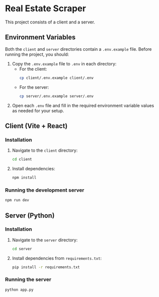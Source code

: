 # Real Estate Scraper

This project consists of a client and a server.

## Environment Variables

Both the `client` and `server` directories contain a `.env.example` file. Before running the project, you should:

1. Copy the `.env.example` file to `.env` in each directory:
    - For the client:
      ```bash
      cp client/.env.example client/.env
      ```
    - For the server:
      ```bash
      cp server/.env.example server/.env
      ```
2. Open each `.env` file and fill in the required environment variable values as needed for your setup.

## Client (Vite + React)

### Installation

1.  Navigate to the `client` directory:
    ```bash
    cd client
    ```
2.  Install dependencies:
    ```bash
    npm install
    ```

### Running the development server

```bash
npm run dev
```

## Server (Python)

### Installation

1.  Navigate to the `server` directory:
    ```bash
    cd server
    ```
2.  Install dependencies from `requirements.txt`:
    ```bash
    pip install -r requirements.txt
    ```

### Running the server

```bash
python app.py
```